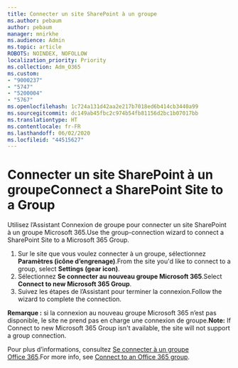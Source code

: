 ```yaml
---
title: Connecter un site SharePoint à un groupe
ms.author: pebaum
author: pebaum
manager: mnirkhe
ms.audience: Admin
ms.topic: article
ROBOTS: NOINDEX, NOFOLLOW
localization_priority: Priority
ms.collection: Adm_O365
ms.custom:
- "9000237"
- "5747"
- "5200004"
- "5767"
ms.openlocfilehash: 1c724a131d42aa2e217b7018ed6b414cb3440a99
ms.sourcegitcommit: dc149ab45fbc2c974b54fb81156d2bc1b07017bb
ms.translationtype: HT
ms.contentlocale: fr-FR
ms.lasthandoff: 06/02/2020
ms.locfileid: "44515627"
---
```

# <a name="connect-a-sharepoint-site-to-a-group"></a><span data-ttu-id="86f1b-102">Connecter un site SharePoint à un groupe</span><span class="sxs-lookup"><span data-stu-id="86f1b-102">Connect a SharePoint Site to a Group</span></span>

<span data-ttu-id="86f1b-103">Utilisez l’Assistant Connexion de groupe pour connecter un site SharePoint à un groupe Microsoft 365.</span><span class="sxs-lookup"><span data-stu-id="86f1b-103">Use the group-connection wizard to connect a SharePoint Site to a Microsoft 365 Group.</span></span>

1. <span data-ttu-id="86f1b-104">Sur le site que vous voulez connecter à un groupe, sélectionnez **Paramètres (icône d’engrenage)**.</span><span class="sxs-lookup"><span data-stu-id="86f1b-104">From the site you'd like to connect to a group, select  **Settings (gear icon)**.</span></span>
2. <span data-ttu-id="86f1b-105">Sélectionnez **Se connecter au nouveau groupe Microsoft 365**.</span><span class="sxs-lookup"><span data-stu-id="86f1b-105">Select  **Connect to new Microsoft 365 Group**.</span></span>
3. <span data-ttu-id="86f1b-106">Suivez les étapes de l’Assistant pour terminer la connexion.</span><span class="sxs-lookup"><span data-stu-id="86f1b-106">Follow the wizard to complete the connection.</span></span>

<span data-ttu-id="86f1b-107">**Remarque :** si la connexion au nouveau groupe Microsoft 365 n’est pas disponible, le site ne prend pas en charge une connexion de groupe.</span><span class="sxs-lookup"><span data-stu-id="86f1b-107">**Note:**  If Connect to new Microsoft 365 Group isn't available, the site will not support a group connection.</span></span>

<span data-ttu-id="86f1b-108">Pour plus d’informations, consultez [Se connecter à un groupe Office 365](https://docs.microsoft.com/sharepoint/dev/transform/modernize-connect-to-office365-group).</span><span class="sxs-lookup"><span data-stu-id="86f1b-108">For more info, see  [Connect to an Office 365 group](https://docs.microsoft.com/sharepoint/dev/transform/modernize-connect-to-office365-group).</span></span>